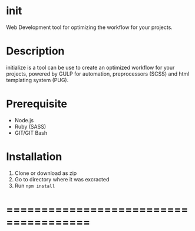 # init

Web Development tool for optimizing the workflow for your projects.

# Description
initialize is a tool can be use to create an optimized workflow for your projects, powered by GULP for automation, preprocessors (SCSS) and html templating system (PUG).

# Prerequisite
- Node.js
- Ruby (SASS)
- GIT/GIT Bash

# Installation
1. Clone or download as zip
2. Go to directory where it was excracted
3. Run `npm install`


# ======================================